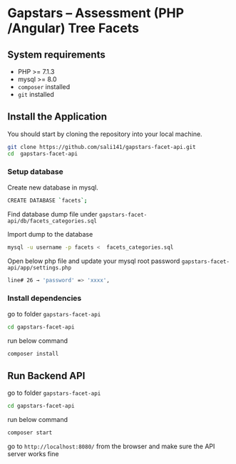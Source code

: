 # Gapstars – Assessment (PHP /Angular) Tree Facets

## System requirements 
* PHP >= 7.1.3
* mysql >= 8.0
* `composer` installed 
* `git`  installed

## Install the Application

You should start by cloning the repository into your local machine.

```bash
git clone https://github.com/sali141/gapstars-facet-api.git 
cd  gapstars-facet-api
```
### Setup database
Create new database in mysql. 
```bash
CREATE DATABASE `facets`;
```

Find database dump file under `gapstars-facet-api/db/facets_categories.sql` 

Import dump to the database 

```bash
mysql -u username -p facets <  facets_categories.sql
```

Open below php file and update your mysql root password
`gapstars-facet-api/app/settings.php` 

```bash
line# 26 → 'password' => 'xxxx',
```

### Install dependencies

go to folder `gapstars-facet-api`

```bash
cd gapstars-facet-api
```

run below command
```bash
composer install
```

## Run Backend API

go to folder `gapstars-facet-api`

```bash
cd gapstars-facet-api
```

run below command
```bash
composer start
```

go to `http://localhost:8080/` from the browser and make sure the API server works fine